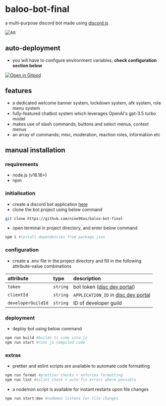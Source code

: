 # baloo-bot-final

a multi-purpose discord bot made using [discord.js](https://github.com/discordjs/discord.js)

![Alt](https://repobeats.axiom.co/api/embed/a70c458d296958fd09ea21b9069c89955ef76a4b.svg 'Repobeats analytics image')

## auto-deployment

- you will have to configure environment variables; **check configuration section below**

[![Open in Gitpod](https://camo.githubusercontent.com/76e60919474807718793857d8eb615e7a50b18b04050577e5a35c19421f260a3/68747470733a2f2f676974706f642e696f2f627574746f6e2f6f70656e2d696e2d676974706f642e737667)](https://gitpod.io/#https://github.com/nine96as/baloo-bot-final)

## features

- a dedicated welcome banner system, lockdown system, afk system, role menu system
- fully-featured chatbot system which leverages OpenAI's gpt-3.5 turbo model
- makes use of slash commands, buttons and select menus, context menus
- an array of commands; misc, moderation, reaction roles, information etc

## manual installation

### requirements

- node.js (v16.16>)
- npm

### initialisation

- create a discord bot application [here](https://discordjs.guide/preparations/setting-up-a-bot-application.html#creating-your-bot)
- clone the bot project using below command

```bash
git clone https://github.com/nine96as/baloo-bot-final
```

- open terminal in project directory, and enter below command

```sh
npm i #install dependencies from package.json
```

### configuration

- create a .env file in the project directory and fill in the following attribute-value combinations

| attribute          | type     | description                                                                        |
| :----------------- | :------- | :--------------------------------------------------------------------------------- |
| `token`            | `string` | bot token ([disc dev portal](https://discord.com/developers/applications))         |
| `clientId`         | `string` | `APPLICATION_ID` in [disc dev portal](https://discord.com/developers/applications) |
| `developerGuildId` | `string` | ID of developer guild                                                              |

### deployment

- deploy bot using below command

```sh
npm run build #builds ts code into js
npm run start #runs js compiled code
```

### extras

- prettier and eslint scripts are available to automate code formatting

```sh
npm run format #prettier checks + enforces formatting
npm run lint #eslint check + auto-fix errors where possible
```

- a nodemon script is available for instant restarts upon file changes

```sh
npm run start:dev #nodemon listens for file changes
```
